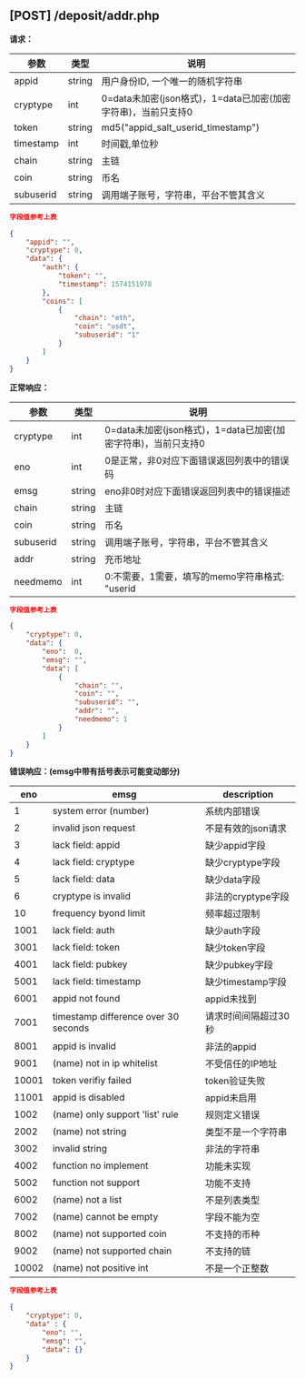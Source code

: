 ## [POST] /deposit/addr.php

**请求：**

|参数      |类型   |说明                                                     |  
| --      |--     | --                                                     |
|appid    |string |用户身份ID, 一个唯一的随机字符串                            |   
|cryptype |int    |0=data未加密(json格式)，1=data已加密(加密字符串)，当前只支持0 | 
|token    |string |md5("appid_salt_userid_timestamp")                     |
|timestamp|int    |时间戳,单位秒                                             |
|chain    |string |主链                                                    |
|coin     |string |币名                                                    |
|subuserid|string |调用端子账号，字符串，平台不管其含义                         |

```json
字段值参考上表

{
    "appid": "", 
    "cryptype": 0,
    "data": {
        "auth": {
            "token": "",  
            "timestamp": 1574151978
        },
        "coins": [
            {
                "chain": "eth",    
                "coin": "usdt",    
                "subuserid": "1" 
            }
        ]
    }
}
```

**正常响应：**

|参数      |类型   |说明                                                                         |  
| --      |--     | --                                                                         |
|cryptype              |int    |0=data未加密(json格式)，1=data已加密(加密字符串)，当前只支持0         |   
|eno                   |int    |0是正常，非0对应下面错误返回列表中的错误码                            | 
|emsg                  |string |eno非0时对应下面错误返回列表中的错误描述                             |
|chain                 |string |主链                                                            |
|coin                  |string |币名                                                            |
|subuserid             |string |调用端子账号，字符串，平台不管其含义                                 |
|addr                  |string |充币地址                                                         |
|needmemo              |int    |0:不需要，1需要，填写的memo字符串格式: "userid|subuserid|appid"     |

```json
字段值参考上表

{
    "cryptype": 0, 
    "data": {
        "eno":  0, 
        "emsg": "", 
        "data": [
            {
                "chain": "", 
                "coin": "",  
                "subuserid": "", 
                "addr": "",      
                "needmemo": 1    
            }
        ]
    }
}
```

**错误响应：(emsg中带有括号表示可能变动部分)**


|eno    |emsg                                |  description    |
| --    | --                                 |    --           |
|1      |system error (number)               |  系统内部错误     |
|2      |invalid json request                |  不是有效的json请求|
|3      |lack field: appid                   |  缺少appid字段   |
|4      |lack field: cryptype                |  缺少cryptype字段|
|5      |lack field: data                    |  缺少data字段    |
|6      |cryptype is invalid                 |  非法的cryptype字段|
|10     |frequency byond limit               |  频率超过限制     |
|1001   |lack field: auth                    |  缺少auth字段    |
|3001   |lack field: token                   |  缺少token字段   |
|4001   |lack field: pubkey                  |  缺少pubkey字段  |
|5001   |lack field: timestamp               |  缺少timestamp字段|
|6001   |appid not found                     |  appid未找到    |
|7001   |timestamp difference over 30 seconds|  请求时间间隔超过30秒|
|8001   |appid is invalid                    |  非法的appid    |
|9001   |(name) not in ip whitelist          |  不受信任的IP地址 |
|10001  |token verifiy failed                |  token验证失败   |
|11001  |appid is disabled                   |  appid未启用     |
|1002   |(name) only support 'list' rule     |  规则定义错误     |
|2002   |(name) not string                   |  类型不是一个字符串 |
|3002   |invalid string                      |  非法的字符串     |
|4002   |function no implement               |  功能未实现       |
|5002   |function not support                |  功能不支持       |
|6002   |(name) not a list                   |  不是列表类型     |
|7002   |(name) cannot be empty              |  字段不能为空     |
|8002   |(name) not supported coin           |  不支持的币种     |
|9002   |(name) not supported chain          |  不支持的链      |
|10002  |(name) not positive int             |  不是一个正整数   | 

```json
字段值参考上表

{
    "cryptype": 0,  
    "data" : {
        "eno": "",          
        "emsg": "", 
        "data": {}
    }
}
```